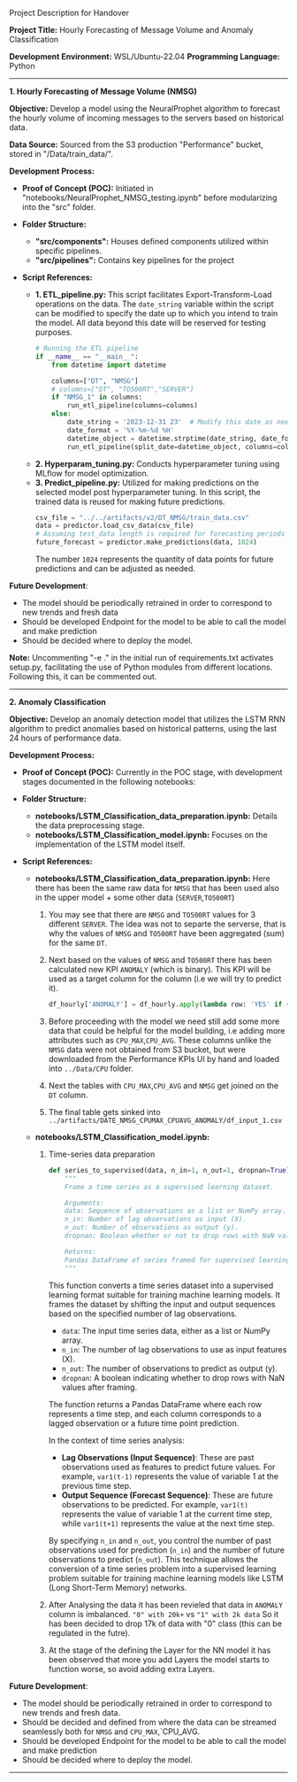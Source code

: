 Project Description for Handover

**Project Title:** Hourly Forecasting of Message Volume and Anomaly Classification

**Development Environment:** WSL/Ubuntu-22.04
**Programming Language:** Python

---

**1. Hourly Forecasting of Message Volume (NMSG)**

**Objective:** Develop a model using the NeuralProphet algorithm to forecast the hourly volume of incoming messages to the servers based on historical data.

**Data Source:** Sourced from the S3 production "Performance" bucket, stored in "/Data/train_data/".

**Development Process:**
- **Proof of Concept (POC):** Initiated in "notebooks/NeuralProphet_NMSG_testing.ipynb" before modularizing into the "src" folder.
- **Folder Structure:** 
  - **"src/components":** Houses defined components utilized within specific pipelines.
  - **"src/pipelines":** Contains key pipelines for the project

- **Script References:**

  - **1. ETL_pipeline.py:** This script facilitates Export-Transform-Load operations on the data. The `date_string` variable within the script can be modified to specify the date up to which you intend to train the model. All data beyond this date will be reserved for testing purposes.
      ```python
      # Running the ETL pipeline
      if __name__ == "__main__":
          from datetime import datetime

          columns=["DT", "NMSG"]
          # columns=["DT", "TO500RT","SERVER"]
          if "NMSG_1" in columns:
              run_etl_pipeline(columns=columns)
          else:
              date_string = '2023-12-31 23'  # Modify this date as needed
              date_format = '%Y-%m-%d %H'
              datetime_object = datetime.strptime(date_string, date_format)
              run_etl_pipeline(split_date=datetime_object, columns=columns)
      ```
  - **2. Hyperparam_tuning.py:** Conducts hyperparameter tuning using MLflow for model optimization.
  - **3. Predict_pipeline.py:**
  Utilized for making predictions on the selected model post hyperparameter tuning. In this script, the trained data is reused for making future predictions.
      ```python
      csv_file = "../../artifacts/v2/DT_NMSG/train_data.csv"
      data = predictor.load_csv_data(csv_file)
      # Assuming test_data length is required for forecasting periods
      future_forecast = predictor.make_predictions(data, 1024)
      ```
    The number `1024` represents the quantity of data points for future predictions and can be adjusted as needed.

**Future Development**:
  - The model should be periodically retrained in order to correspond to new trends and fresh data
  - Should be developed Endpoint  for the model to be able to call the model and make prediction
  - Should be decided where to deploy the model.

**Note:** Uncommenting "-e ." in the initial run of requirements.txt activates setup.py, facilitating the use of Python modules from different locations. Following this, it can be commented out.

---

**2. Anomaly Classification**

**Objective:** Develop an anomaly detection model that utilizes the LSTM RNN algorithm to predict anomalies based on historical patterns, using the last 24 hours of performance data.

**Development Process:**
- **Proof of Concept (POC):** Currently in the POC stage, with development stages documented in the following notebooks:
- **Folder Structure:** 
  - **notebooks/LSTM_Classification_data_preparation.ipynb:** Details the data preprocessing stage.
  - **notebooks/LSTM_Classification_model.ipynb:** Focuses on the implementation of the LSTM model itself.

- **Script References:**
  - **notebooks/LSTM_Classification_data_preparation.ipynb:** 
  Here there has been the same raw data for `NMSG` that has been used also in the upper model + some other data (`SERVER`,`TO500RT`)

    1. You may see that there are `NMSG` and `TO500RT` values for 3 different `SERVER`.
    The idea was not to separte the serverse, that is why the values of `NMSG` and `TO500RT` have been aggregated (sum) for the same `DT`.
    2. Next based on the values of `NMSG` and `TO500RT` there has been calculated new KPI `ANOMALY` (which is binary). This KPI will be used as a target column for the column (i.e we will try to predict it).
        ```python
        df_hourly['ANOMALY'] = df_hourly.apply(lambda row: 'YES' if (row['TO500RT'] / row['NMSG'] * 100 > 0.01) else 'NO', axis=1)
        ```
    3. Before proceeding with the model we need still add some more data that could be helpful for the model building, i.e adding more attributes such as `CPU_MAX`,`CPU_AVG`. These columns unlike the `NMSG` data were not obtained from S3 bucket, but were downloaded from the Performance KPIs UI by hand and loaded into `../Data/CPU` folder.

    4. Next the tables with `CPU_MAX`,`CPU_AVG` and `NMSG` get joined on the `DT` column.

    5. The final table gets sinked into `../artifacts/DATE_NMSG_CPUMAX_CPUAVG_ANOMALY/df_input_1.csv`

  - **notebooks/LSTM_Classification_model.ipynb:**

    1. Time-series data preparation
        ```python
        def series_to_supervised(data, n_in=1, n_out=1, dropnan=True):
            """
            Frame a time series as a supervised learning dataset.

            Arguments:
            data: Sequence of observations as a list or NumPy array.
            n_in: Number of lag observations as input (X).
            n_out: Number of observations as output (y).
            dropnan: Boolean whether or not to drop rows with NaN values.

            Returns:
            Pandas DataFrame of series framed for supervised learning.
            """
        ```

        This function converts a time series dataset into a supervised learning format suitable for training machine learning models. It frames the dataset by shifting the input and output sequences based on the specified number of lag observations.

        - `data`: The input time series data, either as a list or NumPy array.
        - `n_in`: The number of lag observations to use as input features (X).
        - `n_out`: The number of observations to predict as output (y).
        - `dropnan`: A boolean indicating whether to drop rows with NaN values after framing.

        The function returns a Pandas DataFrame where each row represents a time step, and each column corresponds to a lagged observation or a future time point prediction.

        In the context of time series analysis:
        - **Lag Observations (Input Sequence)**: These are past observations used as features to predict future values. For example, `var1(t-1)` represents the value of variable 1 at the previous time step.
        - **Output Sequence (Forecast Sequence)**: These are future observations to be predicted. For example, `var1(t)` represents the value of variable 1 at the current time step, while `var1(t+1)` represents the value at the next time step.

        By specifying `n_in` and `n_out`, you control the number of past observations used for prediction (`n_in`) and the number of future observations to predict (`n_out`). This technique allows the conversion of a time series problem into a supervised learning problem suitable for training machine learning models like LSTM (Long Short-Term Memory) networks.

    2. After Analysing the data it has been revieled that data in `ANOMALY` column is imbalanced. 
    `"0" with 20k+` vs `"1" with 2k data`
    So it has been decided to drop 17k of data with "0" class (this can be regulated in the futre).

    3. At the stage of the defining the Layer for the NN model it has been observed that more you add Layers the model starts to function worse,  so avoid adding extra Layers.

**Future Development**:
  - The model should be periodically retrained in order to correspond to new trends and fresh data.
  - Should be decided and defined from where the data can be streamed seamlessly both for `NMSG` and `CPU_MAX`,`CPU_AVG.
  - Should be developed Endpoint  for the model to be able to call the model and make prediction
  - Should be decided where to deploy the model.

---
